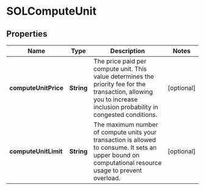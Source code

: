 

# SOLComputeUnit


## Properties

| Name | Type | Description | Notes |
|------------ | ------------- | ------------- | -------------|
|**computeUnitPrice** | **String** | The price paid per compute unit. This value determines the priority fee for the transaction, allowing you to increase inclusion probability in congested conditions. |  [optional] |
|**computeUnitLimit** | **String** | The maximum number of compute units your transaction is allowed to consume. It sets an upper bound on computational resource usage to prevent overload. |  [optional] |



